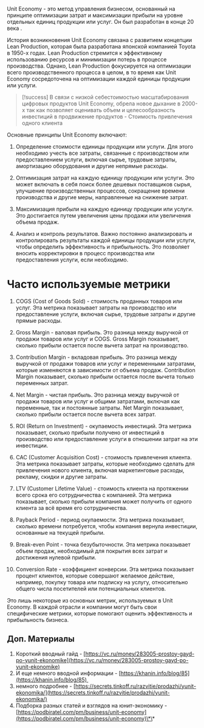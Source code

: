 Unit Economy - это метод управления бизнесом, основанный на принципе оптимизации затрат и максимизации прибыли на уровне отдельных единиц продукции или услуг. Он был разработан в конце 20 века .

История возникновения Unit Economy связана с развитием концепции Lean Production, которая была разработана японской компанией Toyota в 1950-х годах. Lean Production стремится к эффективному использованию ресурсов и минимизации потерь в процессе производства. Однако, Lean Production фокусируется на оптимизации всего производственного процесса в целом, в то время как Unit Economy сосредоточена на оптимизации каждой единицы продукции или услуги.

 > 
 > \[!success\]
 > В связи с низкой себестоимостью масштабирования цифровых продуктов Unit Economy, обрела новое дыхание в 2000-х так как позволяет оценивать объем и целесообразность инвестиций в продвижение продуктов - Стоимость привлечения одного клиента 

Основные принципы Unit Economy включают:

1. Определение стоимости единицы продукции или услуги. Для этого необходимо учесть все затраты, связанные с производством или предоставлением услуги, включая сырье, трудовые затраты, амортизацию оборудования и другие непрямые расходы.

1. Оптимизация затрат на каждую единицу продукции или услуги. Это может включать в себя поиск более дешевых поставщиков сырья, улучшение производственных процессов, сокращение времени производства и другие меры, направленные на снижение затрат.

1. Максимизация прибыли на каждую единицу продукции или услуги. Это достигается путем увеличения цены продажи или увеличения объема продаж.

1. Анализ и контроль результатов. Важно постоянно анализировать и контролировать результаты каждой единицы продукции или услуги, чтобы определить эффективность и прибыльность. Это позволяет вносить корректировки в процесс производства или предоставления услуги, если необходимо.

# Часто используемые метрики

1. COGS (Cost of Goods Sold) - стоимость проданных товаров или услуг. Эта метрика показывает затраты на производство или предоставление услуги, включая сырье, трудовые затраты и другие прямые расходы.

1. Gross Margin - валовая прибыль. Это разница между выручкой от продажи товаров или услуг и COGS. Gross Margin показывает, сколько прибыли остается после вычета затрат на производство.

1. Contribution Margin - вкладовая прибыль. Это разница между выручкой от продажи товаров или услуг и переменными затратами, которые изменяются в зависимости от объема продаж. Contribution Margin показывает, сколько прибыли остается после вычета только переменных затрат.

1. Net Margin - чистая прибыль. Это разница между выручкой от продажи товаров или услуг и общими затратами, включая как переменные, так и постоянные затраты. Net Margin показывает, сколько прибыли остается после вычета всех затрат.

1. ROI (Return on Investment) - окупаемость инвестиций. Эта метрика показывает, сколько прибыли получено от инвестиций в производство или предоставление услуги в отношении затрат на эти инвестиции.

1. CAC (Customer Acquisition Cost) - стоимость привлечения клиента. Эта метрика показывает затраты, которые необходимо сделать для привлечения нового клиента, включая маркетинговые расходы, рекламу, скидки и другие затраты.

1. LTV (Customer Lifetime Value) - стоимость клиента на протяжении всего срока его сотрудничества с компанией. Эта метрика показывает, сколько прибыли компания может получить от одного клиента за всё время его сотрудничества.

1. Payback Period - период окупаемости. Эта метрика показывает, сколько времени потребуется, чтобы компания вернула инвестиции, основанные на текущей прибыли.

1. Break-even Point - точка безубыточности. Эта метрика показывает объем продаж, необходимый для покрытия всех затрат и достижения нулевой прибыли.

1. Conversion Rate - коэффициент конверсии. Эта метрика показывает процент клиентов, которые совершают желаемое действие, например, покупку товара или подписку на услугу, относительно общего числа посетителей или потенциальных клиентов.

Это лишь некоторые из основных метрик, используемых в Unit Economy. В каждой отрасли и компании могут быть свои специфические метрики, которые помогают оценить эффективность и прибыльность бизнеса.

## Доп. Материалы

1. Короткий вводный гайд - [https://vc.ru/money/283005-prostoy-gayd-po-yunit-ekonomike](https://vc.ru/money/283005-prostoy-gayd-po-yunit-ekonomike)
1. И еще немного вводной информации - [https://khanin.info/blog/85](https://khanin.info/blog/85)  
1. немного подробнее - [https://secrets.tinkoff.ru/razvitie/prodazhi/yunit-ekonomika/](https://secrets.tinkoff.ru/razvitie/prodazhi/yunit-ekonomika/)
1. Подборка разных статей и взглядов на юнит-экономику - [https://podbiratel.com/pm/business/unit-economy](https://podbiratel.com/pm/business/unit-economy)\*\*
